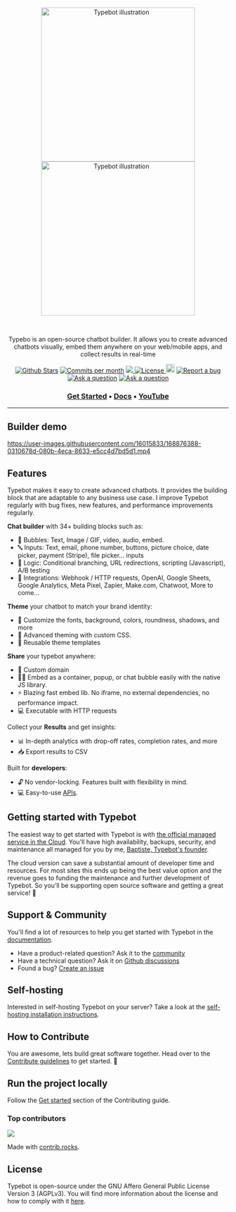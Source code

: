 <br />
<p align="center">
  <a href="https://typebot.io/#gh-light-mode-only" target="_blank">
    <img src="./.github/images/logo-light.png" alt="Typebot illustration" width="350px">
  </a>
  <a href="https://typebot.io/#gh-dark-mode-only" target="_blank">
    <img src="./.github/images/logo-dark.png" alt="Typebot illustration" width="350px">
  </a>
</p>
<br />

<p align="center">
Typebo is an open-source chatbot builder. It allows you to create advanced chatbots visually, embed them anywhere on your web/mobile apps, and collect results in real-time
</p>

<p align="center">
<a href="https://github.com/baptistearno/typebot.io/stargazers"><img src="https://img.shields.io/github/stars/baptistearno/typebot.io" alt="Github Stars"></a>
</a>
<a href="https://github.com/baptistearno/typebot.io/pulse"><img src="https://img.shields.io/github/commit-activity/m/baptistearno/typebot.io" alt="Commits per month"></a>
<a href="https://docs.typebot.io/self-hosting/guides/docker">
<img src="https://img.shields.io/docker/pulls/baptistearno/typebot-builder">
</a>
<a href="https://github.com/baptistearno/typebot.io/blob/main/LICENSE"><img src="https://img.shields.io/badge/license-AGPLv3-purple" alt="License">
<a href="https://status.typebot.io"><img height="20px" src="https://betteruptime.com/status-badges/v1/monitor/a9kf.svg" alt="Uptime"></a>
<a href="https://github.com/baptisteArno/typebot.io/issues/new"><img src="https://img.shields.io/badge/Report a bug-Github-%231F80C0" alt="Report a bug"></a>
<a href="https://github.com/baptisteArno/typebot.io/discussions/new?category=q-a"><img src="https://img.shields.io/badge/Ask a question-Github-%231F80C0" alt="Ask a question"></a>
<a href="https://www.facebook.com/groups/typebot"><img src="https://img.shields.io/badge/Join community-Facebook-%23016DE5" alt="Ask a question"></a>

</p>

<h3 align="center">
  <b><a href="https://app.typebot.io/register">Get Started</a></b>
  •
  <b><a href="https://docs.typebot.io/">Docs</a></b>
  •
  <b><a href="https://www.youtube.com/@typebot4666/videos">YouTube</a></b>
</h3>

---

## Builder demo

https://user-images.githubusercontent.com/16015833/168876388-0310678d-080b-4eca-8633-e5cc4d7bd5d1.mp4

## Features

Typebot makes it easy to create advanced chatbots. It provides the building block that are adaptable to any business use case. I improve Typebot regularly with bug fixes, new features, and performance improvements regularly.

**Chat builder** with 34+ building blocks such as:

- 💬 Bubbles: Text, Image / GIF, video, audio, embed.
- 🔤 Inputs: Text, email, phone number, buttons, picture choice, date picker, payment (Stripe), file picker... inputs
- 🧠 Logic: Conditional branching, URL redirections, scripting (Javascript), A/B testing
- 🔌 Integrations: Webhook / HTTP requests, OpenAI, Google Sheets, Google Analytics, Meta Pixel, Zapier, Make.com, Chatwoot, More to come...

**Theme** your chatbot to match your brand identity:

- 🎨 Customize the fonts, background, colors, roundness, shadows, and more
- 💪 Advanced theming with custom CSS.
- 💾 Reusable theme templates

**Share** your typebot anywhere:

- 🔗 Custom domain
- 👨‍💻 Embed as a container, popup, or chat bubble easily with the native JS library.
- ⚡ Blazing fast embed lib. No iframe, no external dependencies, no performance impact.
- 💻 Executable with HTTP requests

Collect your **Results** and get insights:

- 📊 In-depth analytics with drop-off rates, completion rates, and more
- 📥 Export results to CSV

Built for **developers**:

- 🔓 No vendor-locking. Features built with flexibility in mind.
- 💻 Easy-to-use [APIs](https://docs.typebot.io/api).

## Getting started with Typebot

The easiest way to get started with Typebot is with [the official managed service in the Cloud](https://app.typebot.io). You'll have high availability, backups, security, and maintenance all managed for you by me, [Baptiste, Typebot's founder](https://twitter.com/baptisteArno).

The cloud version can save a substantial amount of developer time and resources. For most sites this ends up being the best value option and the revenue goes to funding the maintenance and further development of Typebot.
So you’ll be supporting open source software and getting a great service! 💙

## Support & Community

You'll find a lot of resources to help you get started with Typebot in the [documentation](https://docs.typebot.io/).

- Have a product-related question? Ask it to the [community](https://www.facebook.com/groups/typebot)
- Have a technical question? Ask it on [Github discussions](https://github.com/baptisteArno/typebot.io/discussions/new/choose)
- Found a bug? [Create an issue](https://github.com/baptisteArno/typebot.io/issues/new)

## Self-hosting

Interested in self-hosting Typebot on your server? Take a look at the [self-hosting installation instructions](https://docs.typebot.io/self-hosting).

## How to Contribute

You are awesome, lets build great software together. Head over to the [Contribute guidelines](https://github.com/baptisteArno/typebot.io/blob/main/CONTRIBUTING.md) to get started. 💪

## Run the project locally

Follow the [Get started](https://github.com/baptisteArno/typebot.io/blob/main/CONTRIBUTING.md#get-started) section of the Contributing guide.

### Top contributors

<a href="https://github.com/baptistearno/typebot.io/graphs/contributors">
  <img src="https://contrib.rocks/image?repo=baptistearno/typebot.io" />
</a>

Made with [contrib.rocks](https://contrib.rocks).

## License

Typebot is open-source under the GNU Affero General Public License Version 3 (AGPLv3). You will find more information about the license and how to comply with it [here](https://docs.typebot.io/self-hosting#license-requirements).
